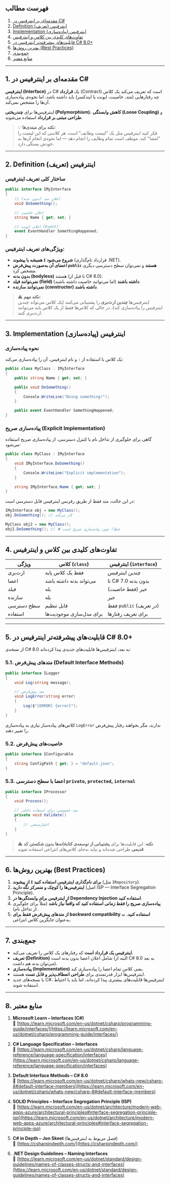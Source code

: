﻿
## فهرست مطالب

1. [مقدمه‌ای بر اینترفیس در C#](#1-مقدمه%E2%80%8Cای-بر-اینترفیس-در-c)
2. [Definition (تعریف) اینترفیس](#2-definition-تعریف-اینترفیس)
3. [Implementation (پیاده‌سازی) اینترفیس](#پیاده%E2%80%8Cسازی-صریح-explicit-implementation)
4. [تفاوت‌های کلیدی بین کلاس و اینترفیس](#4-تفاوت‌های-کلیدی-بین-کلاس-و-اینترفیس)
5. [قابلیت‌های پیشرفته‌تر اینترفیس در C# 8.0+](#5-قابلیت‌های-پیشرفته‌تر-اینترفیس-در-c-80)
6. [بهترین روش‌ها (Best Practices)](#6-بهترین-روش‌ها-best-practices)
7. [جمع‌بندی](#7-جمع‌بندی)
8. [منابع معتبر](#8-منابع-معتبر)

---

## 1. مقدمه‌ای بر اینترفیس در C#

**اینترفیس (Interface)** در C# یک **قرارداد** (Contract) است که تعریف می‌کند یک کلاس چه رفتارهایی (متد، خاصیت، ایونت یا ایندکسر) باید داشته باشد، اما نحوه‌ی پیاده‌سازی آن‌ها را مشخص نمی‌کند.

اینترفیس‌ها برای **چندریختی (Polymorphism)**، **کاهش وابستگی (Loose Coupling)** و **طراحی مبتنی بر قرارداد** استفاده می‌شوند.

> 💡 **نکته برای مبتدی‌ها**:  
> فکر کنید اینترفیس مثل یک "لیست وظایف" است. هر کلاسی که این لیست را "امضا" کند، موظف است تمام وظایف را انجام دهد — اما نحوه‌ی انجام آن‌ها به خودش بستگی دارد.

---

## 2. Definition (تعریف) اینترفیس

### ساختار کلی تعریف اینترفیس

```csharp
public interface IMyInterface
{
    // اعلان متد (بدون بدنه)
    void DoSomething();

    // اعلان خاصیت
    string Name { get; set; }

    // اعلان ایونت (Event)
    event EventHandler SomethingHappened;
}
```

### ویژگی‌های تعریف اینترفیس:

- **همیشه با پیشوند `I` شروع می‌شود** (قرارداد نام‌گذاری .NET).
- **اعضای آن به‌صورت پیش‌فرض `public` هستند** و نمی‌توان سطح دسترسی دیگری مشخص کرد.
- **بدون بدنه (bodyless)** هستند (تا قبل از C# 8.0).
- **نمی‌توانند فیلد (field) داشته باشند** (اما می‌توانند خاصیت داشته باشند).
- **نمی‌توانند سازنده (constructor) داشته باشند**.

> ⚠️ **نکته مهم**:  
> اینترفیس‌ها **چندین ارث‌بری** را پشتیبانی می‌کنند (یک کلاس می‌تواند چندین اینترفیس را پیاده‌سازی کند)، در حالی که کلاس‌ها فقط از یک کلاس پایه می‌توانند ارث‌بری کنند.

---

## 3. Implementation (پیاده‌سازی) اینترفیس

### نحوه پیاده‌سازی

یک کلاس با استفاده از `:` و نام اینترفیس، آن را پیاده‌سازی می‌کند:

```csharp
public class MyClass : IMyInterface
{
    public string Name { get; set; }

    public void DoSomething()
    {
        Console.WriteLine("Doing something!");
    }

    public event EventHandler SomethingHappened;
}
```

### پیاده‌سازی صریح (Explicit Implementation)

گاهی برای جلوگیری از تداخل نام یا کنترل دسترسی، از پیاده‌سازی صریح استفاده می‌شود:

```csharp
public class MyClass : IMyInterface
{
    void IMyInterface.DoSomething()
    {
        Console.WriteLine("Explicit implementation");
    }

    string IMyInterface.Name { get; set; }
}
```

در این حالت، متد فقط از طریق رفرنس اینترفیس قابل دسترسی است:

```csharp
IMyInterface obj = new MyClass();
obj.DoSomething(); // کار می‌کند

MyClass obj2 = new MyClass();
obj2.DoSomething(); // ❌ خطا! چون پیاده‌سازی صریح است
```

---

## 4. تفاوت‌های کلیدی بین کلاس و اینترفیس

| ویژگی | کلاس (`class`) | اینترفیس (`interface`) |
|--------|----------------|------------------------|
| ارث‌بری | فقط یک کلاس پایه | چندین اینترفیس |
| اعضا | می‌تواند بدنه داشته باشد | تا C# 7.0 بدون بدنه |
| فیلد | بله | خیر (فقط خاصیت) |
| سازنده | بله | خیر |
| سطح دسترسی | قابل تنظیم | فقط `public` (در تعریف) |
| استفاده | برای مدل‌سازی موجودیت‌ها | برای تعریف رفتارها |

---

## 5. قابلیت‌های پیشرفته‌تر اینترفیس در C# 8.0+

از نسخه‌ی C# 8.0 به بعد، اینترفیس‌ها قابلیت‌های جدیدی پیدا کرده‌اند:

### 5.1. متد‌های پیش‌فرض (Default Interface Methods)

```csharp
public interface ILogger
{
    void Log(string message);

    // متد پیش‌فرض
    void LogError(string error)
    {
        Log($"[ERROR] {error}");
    }
}
```

کلاس‌های پیاده‌ساز نیازی به پیاده‌سازی `LogError` ندارند، مگر بخواهند رفتار پیش‌فرض را تغییر دهند.

### 5.2. خاصیت‌های پیش‌فرض

```csharp
public interface IConfigurable
{
    string ConfigPath { get; } = "default.json";
}
```

### 5.3. اعضا با سطح دسترسی `private`, `protected`, `internal`

```csharp
public interface IProcessor
{
    void Process();

    // متد خصوصی برای استفاده داخلی
    private void Validate()
    {
        // اعتبارسنجی
    }
}
```

> ⚠️ **نکته**: این قابلیت‌ها برای **پشتیبانی از توسعه‌ی کتابخانه‌ها بدون شکستن کد قدیمی** طراحی شده‌اند و نباید به‌جای کلاس‌های انتزاعی استفاده شوند.

---

## 6. بهترین روش‌ها (Best Practices)

1. **از پیشوند `I` برای نام‌گذاری اینترفیس استفاده کنید** (مثل `IRepository`).
2. **اینترفیس‌ها را کوچک و متمرکز نگه دارید** (اصل ISP — Interface Segregation Principle).
3. **از اینترفیس برای وابستگی‌ها در Dependency Injection استفاده کنید**.
4. **پیاده‌سازی صریح را فقط زمانی استفاده کنید که واقعاً نیاز باشد** (مثلاً برای جلوگیری از تداخل نام).
5. **از متد‌های پیش‌فرض فقط برای backward compatibility استفاده کنید**، نه به‌عنوان جایگزین کلاس انتزاعی.

---

## 7. جمع‌بندی

- **اینترفیس یک قرارداد است** که رفتارهای یک کلاس را تعریف می‌کند.
- **تعریف (Definition)** شامل اعلان اعضا بدون بدنه است (البته از C# 8.0 به بعد می‌توان بدنه هم داشت).
- **پیاده‌سازی (Implementation)** یعنی کلاس تمام اعضا را پیاده‌سازی کند.
- اینترفیس‌ها ابزار قدرتمندی برای **طراحی انعطاف‌پذیر و قابل تست** هستند.
- با نسخه‌های جدید C#، اینترفیس‌ها قابلیت‌های بیشتری پیدا کرده‌اند، اما باید با احتیاط استفاده شوند.

---

## 8. منابع معتبر

1. **Microsoft Learn – Interfaces (C#)**  
   🔗 [https://learn.microsoft.com/en-us/dotnet/csharp/programming-guide/interfaces/](https://learn.microsoft.com/en-us/dotnet/csharp/programming-guide/interfaces/)

2. **C# Language Specification – Interfaces**  
   🔗 [https://learn.microsoft.com/en-us/dotnet/csharp/language-reference/language-specification/interfaces](https://learn.microsoft.com/en-us/dotnet/csharp/language-reference/language-specification/interfaces)

3. **Default Interface Methods – C# 8.0**  
   🔗 [https://learn.microsoft.com/en-us/dotnet/csharp/whats-new/csharp-8#default-interface-members](https://learn.microsoft.com/en-us/dotnet/csharp/whats-new/csharp-8#default-interface-members)

4. **SOLID Principles – Interface Segregation Principle (ISP)**  
   🔗 [https://learn.microsoft.com/en-us/dotnet/architecture/modern-web-apps-azure/architectural-principles#interface-segregation-principle-isp](https://learn.microsoft.com/en-us/dotnet/architecture/modern-web-apps-azure/architectural-principles#interface-segregation-principle-isp)

5. **C# in Depth – Jon Skeet** (فصل مربوط به اینترفیس‌ها)  
   🔗 [https://csharpindepth.com/](https://csharpindepth.com/)

6. **.NET Design Guidelines – Naming Interfaces**  
   🔗 [https://learn.microsoft.com/en-us/dotnet/standard/design-guidelines/names-of-classes-structs-and-interfaces](https://learn.microsoft.com/en-us/dotnet/standard/design-guidelines/names-of-classes-structs-and-interfaces)
